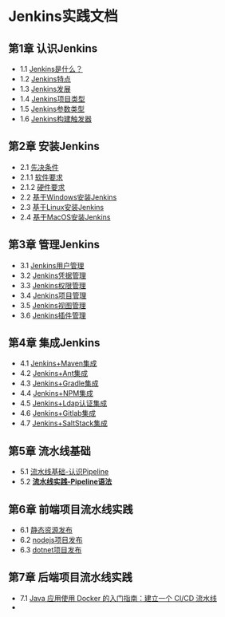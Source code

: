 # Jenkins实践文档

## 第1章 认识Jenkins

* 1.1 [Jenkins是什么？](https://github.com/Chao-Xi/JacobTechBlog/blob/master/Jenkins-docs/chapter/1KnowingJenkins.md#11-jenkins%E6%98%AF%E4%BB%80%E4%B9%88)
* 1.2 [Jenkins特点](https://github.com/Chao-Xi/JacobTechBlog/blob/master/Jenkins-docs/chapter/1KnowingJenkins.md#12-jenkins%E7%89%B9%E7%82%B9)
* 1.3 [Jenkins发展](https://github.com/Chao-Xi/JacobTechBlog/blob/master/Jenkins-docs/chapter/1KnowingJenkins.md#13-jenkins%E5%8F%91%E5%B1%95)
* 1.4 [Jenkins项目类型](https://github.com/Chao-Xi/JacobTechBlog/blob/master/Jenkins-docs/chapter/1KnowingJenkins.md#31-jenkins%E9%A1%B9%E7%9B%AE%E7%B1%BB%E5%9E%8B)
* 1.5 [Jenkins参数类型](https://github.com/Chao-Xi/JacobTechBlog/blob/master/Jenkins-docs/chapter/1KnowingJenkins.md#32-jenkins%E5%8F%82%E6%95%B0%E7%B1%BB%E5%9E%8B)
* 1.6 [Jenkins构建触发器](https://github.com/Chao-Xi/JacobTechBlog/blob/master/Jenkins-docs/chapter/1KnowingJenkins.md#32-jenkins%E5%8F%82%E6%95%B0%E7%B1%BB%E5%9E%8B)

## 第2章 安装Jenkins

* 2.1 [先决条件](https://github.com/Chao-Xi/JacobTechBlog/blob/master/Jenkins-docs/chapter/2InstallJenkins.md#1-%E5%85%88%E5%86%B3%E6%9D%A1%E4%BB%B6)
* 2.1.1 [软件要求](https://github.com/Chao-Xi/JacobTechBlog/blob/master/Jenkins-docs/chapter/2InstallJenkins.md#11-%E8%BD%AF%E4%BB%B6%E8%A6%81%E6%B1%82)
* 2.1.2 [硬件要求](https://github.com/Chao-Xi/JacobTechBlog/blob/master/Jenkins-docs/chapter/2InstallJenkins.md#12-%E7%A1%AC%E4%BB%B6%E8%A6%81%E6%B1%82)
* 2.2 [基于Windows安装Jenkins](https://github.com/Chao-Xi/JacobTechBlog/blob/master/Jenkins-docs/chapter/2InstallJenkins.md#23-%E5%9F%BA%E4%BA%8Ewindows%E7%B3%BB%E7%BB%9F%E5%AE%89%E8%A3%85)
* 2.3 [基于Linux安装Jenkins](https://github.com/Chao-Xi/JacobTechBlog/blob/master/Jenkins-docs/chapter/2InstallJenkins.md#24-%E5%9F%BA%E4%BA%8Elinux%E7%B3%BB%E7%BB%9F%E9%83%A8%E7%BD%B2%E6%8E%A8%E8%8D%90)
* 2.4 [基于MacOS安装Jenkins](https://github.com/Chao-Xi/JacobTechBlog/blob/master/Jenkins-docs/chapter/2InstallJenkins.md#22-%E5%9F%BA%E4%BA%8Emac%E7%B3%BB%E7%BB%9F%E9%83%A8%E7%BD%B2)

## 第3章 管理Jenkins

* 3.1 [Jenkins用户管理](https://github.com/Chao-Xi/JacobTechBlog/blob/master/Jenkins-docs/chapter/3JenkinsUAP.md#1-%E7%94%A8%E6%88%B7%E7%AE%A1%E7%90%86)
* 3.2 [Jenkins凭据管理](https://github.com/Chao-Xi/JacobTechBlog/blob/master/Jenkins-docs/chapter/3JenkinsUAP.md#2-%E5%87%AD%E6%8D%AE%E7%AE%A1%E7%90%86)
* 3.3 [Jenkins权限管理](https://github.com/Chao-Xi/JacobTechBlog/blob/master/Jenkins-docs/chapter/3JenkinsUAP.md#3-%E6%9D%83%E9%99%90%E7%AE%A1%E7%90%86)
* 3.4 [Jenkins项目管理](https://github.com/Chao-Xi/JacobTechBlog/blob/master/Jenkins-docs/chapter/4JenkinsIVP.md#1-%E9%A1%B9%E7%9B%AE%E7%AE%A1%E7%90%86)
* 3.5 [Jenkins视图管理](https://github.com/Chao-Xi/JacobTechBlog/blob/master/Jenkins-docs/chapter/4JenkinsIVP.md#2-%E8%A7%86%E5%9B%BE%E7%AE%A1%E7%90%86)
* 3.6 [Jenkins插件管理](https://github.com/Chao-Xi/JacobTechBlog/blob/master/Jenkins-docs/chapter/4JenkinsIVP.md#3-%E6%8F%92%E4%BB%B6%E7%AE%A1%E7%90%86)


## 第4章 集成Jenkins

* 4.1 [Jenkins+Maven集成](chapter/5Jenkins_maven.md)
* 4.2 [Jenkins+Ant集成](chapter/6Jenkins_ant.md)
* 4.3 [Jenkins+Gradle集成](chapter/7Jenkins_gradle.md)
* 4.4 [Jenkins+NPM集成](chapter/8Jenkins_NPM.md)
* 4.5 [Jenkins+Ldap认证集成](chapter/9Jenkins_LDAP.md)
* 4.6 [Jenkins+Gitlab集成](chapter/10Jenkins_Gitlab.md)
* 4.7 [Jenkins+SaltStack集成](chapter/11Jenkins_SaltStack.md)

## 第5章 流水线基础

* 5.1 [流水线基础-认识Pipeline](chapter/12Pipeline_Basic.md)
* 5.2 [**流水线实践-Pipeline语法**](chapter/13Pipeline_Gramma.md)

## 第6章 前端项目流水线实践

* 6.1 [静态资源发布](chapter/14Pipeline_Frontend.md)
* 6.2 [nodejs项目发布](chapter/15Pipeline_NodeJs.md)
* 6.3 [dotnet项目发布](chapter/17Pipeline_DotNet.md)


## 第7章 后端项目流水线实践

* 7.1 [Java 应用使用 Docker 的入门指南：建立一个 CI/CD 流水线](chapter/16Java_Docker_Pipeline.md)
* 

